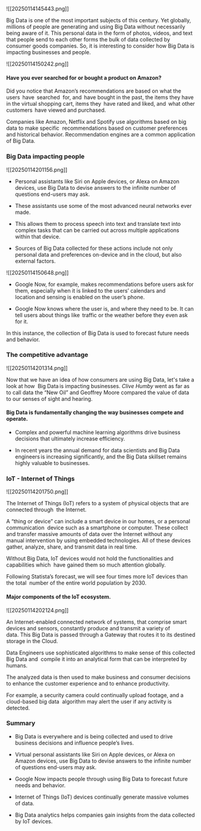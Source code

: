 ![[20250114145443.png]]

Big Data is one of the most important subjects of this century. Yet globally, millions of people are generating and using Big Data without necessarily being aware of it. This personal data in the form of photos, videos, and text that people send to each other forms the bulk of data collected by consumer goods companies. So, it is interesting to consider how Big Data is impacting businesses and people. 

![[20250114150242.png]]
#### Have you ever searched for or bought a product on Amazon? 

Did you notice that Amazon’s recommendations are based on what the users  have  searched 
for, and  have bought in the past, the items they have in the virtual shopping cart, items they  have rated and liked, and  what other customers  have viewed and purchased. 

Companies like Amazon, Netflix and Spotify use algorithms based on big data to make specific 
recommendations based on customer preferences and historical behavior. Recommendation engines are a common application of Big Data. 

### Big Data impacting people

![[20250114201156.png]]

- Personal assistants like Siri on Apple devices, or Alexa on Amazon devices, use Big Data to devise answers to the infinite number of questions end-users may ask. 

- These assistants use some of the most advanced neural networks ever made.

- This allows them to process speech into text and translate text into complex tasks that can be carried out across multiple applications within that device. 

- Sources of Big Data collected for these actions include not only personal data and preferences on-device and in the cloud, but also external factors. 

![[20250114150648.png]]

- Google Now, for example, makes recommendations before users ask for them, especially when it is linked to the users’ calendars and location and sensing is enabled on the user’s phone. 

- Google Now knows where the user is, and where they need to be. It can tell users about things like  traffic or the weather before they even ask for it. 

In this instance, the collection of Big Data is used to forecast future needs and behavior. 

### The competitive advantage

![[20250114201314.png]]

Now that we have an idea of how consumers are using Big Data, let's take a look at how 
Big Data is impacting businesses. *Clive Humby* went as far as to call data the “New Oil” and Geoffrey Moore compared the value of data to our senses of sight and hearing. 

#### Big Data is fundamentally changing the way businesses compete and operate. 

- Complex and powerful machine learning algorithms drive business decisions that ultimately increase efficiency. 

- In recent years the annual demand for data scientists and Big Data engineers is increasing significantly, and the Big Data skillset remains highly valuable to businesses. 

### IoT - Internet of Things

![[20250114201750.png]]

The Internet of Things (IoT) refers to a system of physical objects that are connected through 
the Internet. 

A “thing or device” can include a smart device in our homes, or a personal communication 
device such as a smartphone or computer. These collect and transfer massive amounts of data over the Internet without any manual intervention by using embedded technologies. All of these devices gather, analyze, share, and transmit data in real time. 

Without Big Data, IoT devices would not hold the functionalities and capabilities which 
have gained them so much attention globally. 

Following Statista’s forecast, we will see four times more IoT devices than the total 
number of the entire world population by 2030. 

#### Major components of the IoT ecosystem. 

![[20250114202124.png]]

An Internet-enabled connected network of systems, that comprise smart devices and sensors, constantly produce and transmit a variety of data. This Big Data is passed through a Gateway that routes it to its destined storage in the Cloud. 

Data Engineers use sophisticated algorithms to make sense of this collected Big Data and 
compile it into an analytical form that can be interpreted by humans. 

The analyzed data is then used to make business and consumer decisions to enhance the customer experience and to enhance productivity. 

For example, a security camera could continually upload footage, and a cloud-based big data 
algorithm may alert the user if any activity is detected. 

### Summary

- Big Data is everywhere and is being collected and used to drive business decisions and influence people’s lives. 

- Virtual personal assistants like Siri on Apple devices, or Alexa on Amazon devices, use Big Data to devise answers to the infinite number of questions end-users may ask. 

- Google Now impacts people through using Big Data to forecast future needs and behavior. 

- Internet of Things (IoT) devices continually generate massive volumes of data.

- Big Data analytics helps companies gain insights from the data collected by IoT devices.

